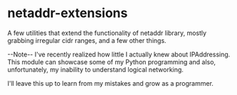 netaddr-extensions
==================

A few utilities that extend the functionality of netaddr library,
mostly grabbing irregular cidr ranges, and a few other things.

--Note--
I've recently realized how little I actually knew about IPAddressing.
This module can showcase some of my Python programming and also, unfortunately, my inability
to understand logical networking. 

I'll leave this up to learn from my mistakes and grow as a programmer.
